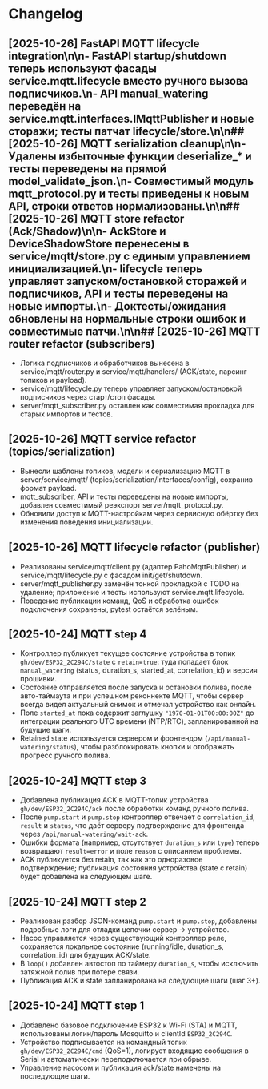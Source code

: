 ﻿# Changelog

## [2025-10-26] FastAPI MQTT lifecycle integration\n\n- FastAPI startup/shutdown теперь используют фасады service.mqtt.lifecycle вместо ручного вызова подписчиков.\n- API manual_watering переведён на service.mqtt.interfaces.IMqttPublisher и новые сторажи; тесты патчат lifecycle/store.\n\n## [2025-10-26] MQTT serialization cleanup\n\n- Удалены избыточные функции deserialize_* и тесты переведены на прямой model_validate_json.\n- Совместимый модуль mqtt_protocol.py и тесты приведены к новым API, строки ответов нормализованы.\n\n## [2025-10-26] MQTT store refactor (Ack/Shadow)\n\n- AckStore и DeviceShadowStore перенесены в service/mqtt/store.py с единым управлением инициализацией.\n- lifecycle теперь управляет запуском/остановкой сторажей и подписчиков, API и тесты переведены на новые импорты.\n- Доктесты/ожидания обновлены на нормальные строки ошибок и совместимые патчи.\n\n## [2025-10-26] MQTT router refactor (subscribers)

- Логика подписчиков и обработчиков вынесена в service/mqtt/router.py и service/mqtt/handlers/ (ACK/state, парсинг топиков и payload).
- service/mqtt/lifecycle.py теперь управляет запуском/остановкой подписчиков через старт/стоп фасады.
- server/mqtt_subscriber.py оставлен как совместимая прокладка для старых импортов и тестов.

## [2025-10-26] MQTT service refactor (topics/serialization)

- Вынесли шаблоны топиков, модели и сериализацию MQTT в server/service/mqtt/ (topics/serialization/interfaces/config), сохранив формат payload.
- mqtt_subscriber, API и тесты переведены на новые импорты, добавлен совместимый реэкспорт server/mqtt_protocol.py.
- Обновили доступ к MQTT-настройкам через сервисную обёртку без изменения поведения инициализации.

## [2025-10-26] MQTT lifecycle refactor (publisher)

- Реализованы service/mqtt/client.py (адаптер PahoMqttPublisher) и service/mqtt/lifecycle.py с фасадом init/get/shutdown.
- server/mqtt_publisher.py заменён тонкой прокладкой с TODO на удаление; приложение и тесты используют service.mqtt.lifecycle.
- Поведение публикации команд, QoS и обработка ошибок подключения сохранены, pytest остаётся зелёным.

## [2025-10-24] MQTT step 4

- Контроллер публикует текущее состояние устройства в топик `gh/dev/ESP32_2C294C/state` с `retain=true`: туда попадает блок `manual_watering` (status, duration_s, started_at, correlation_id) и версия прошивки.
- Состояние отправляется после запуска и остановки полива, после авто-таймаута и при успешном реконнекте MQTT, чтобы сервер всегда видел актуальный снимок и отмечал устройство как онлайн.
- Поле `started_at` пока содержит заглушку `"1970-01-01T00:00:00Z"` до интеграции реального UTC времени (NTP/RTC), запланированной на будущие шаги.
- Retained state используется сервером и фронтендом (`/api/manual-watering/status`), чтобы разблокировать кнопки и отображать прогресс ручного полива.

## [2025-10-24] MQTT step 3

- Добавлена публикация ACK в MQTT-топик устройства `gh/dev/ESP32_2C294C/ack` после обработки команд ручного полива.
- После `pump.start` и `pump.stop` контроллер отвечает с `correlation_id`, `result` и `status`, что даёт серверу подтверждение для фронтенда через `/api/manual-watering/wait-ack`.
- Ошибки формата (например, отсутствует `duration_s` или `type`) теперь возвращают `result=error` и поле `reason` с описанием проблемы.
- ACK публикуется без retain, так как это одноразовое подтверждение; публикация состояния устройства (state с retain) будет добавлена на следующем шаге.

## [2025-10-24] MQTT step 2

- Реализован разбор JSON-команд `pump.start` и `pump.stop`, добавлены подробные логи для отладки цепочки сервер → устройство.
- Насос управляется через существующий контроллер реле, сохраняется локальное состояние (running/idle, duration_s, correlation_id) для будущих ACK/state.
- В `loop()` добавлен автостоп по таймеру `duration_s`, чтобы исключить затяжной полив при потере связи.
- Публикация ACK и state запланирована на следующие шаги (шаг 3+).

## [2025-10-24] MQTT step 1

- Добавлено базовое подключение ESP32 к Wi-Fi (STA) и MQTT, использованы логин/пароль Mosquitto и clientId `ESP32_2C294C`.
- Устройство подписывается на командный топик `gh/dev/ESP32_2C294C/cmd` (QoS=1), логирует входящие сообщения в Serial и автоматически переподключается при обрыве.
- Управление насосом и публикация ack/state намечены на последующие шаги.



